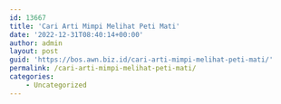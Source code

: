 ```yaml
---
id: 13667
title: 'Cari Arti Mimpi Melihat Peti Mati'
date: '2022-12-31T08:40:14+00:00'
author: admin
layout: post
guid: 'https://bos.awn.biz.id/cari-arti-mimpi-melihat-peti-mati/'
permalink: /cari-arti-mimpi-melihat-peti-mati/
categories:
    - Uncategorized
---
```


